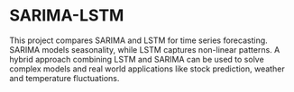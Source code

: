 # SARIMA-LSTM
This project compares SARIMA and LSTM for time series forecasting. SARIMA models seasonality, while LSTM captures non-linear patterns. A hybrid approach combining LSTM and SARIMA can be used to solve complex models and real world applications like stock prediction, weather and temperature fluctuations.
